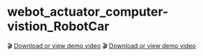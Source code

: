 # webot_actuator_computer-vistion_RobotCar

🎬 [Download or view demo video](https://drive.google.com/file/d/17WD6zNUill1I_blloAsgcO2CbsfP1spm/view?usp=drive_link)
🎬 [Download or view demo video](https://drive.google.com/file/d/1iToCFqI57d_iIFVZb8LSBigu46zT64h2/view?usp=drive_link)
